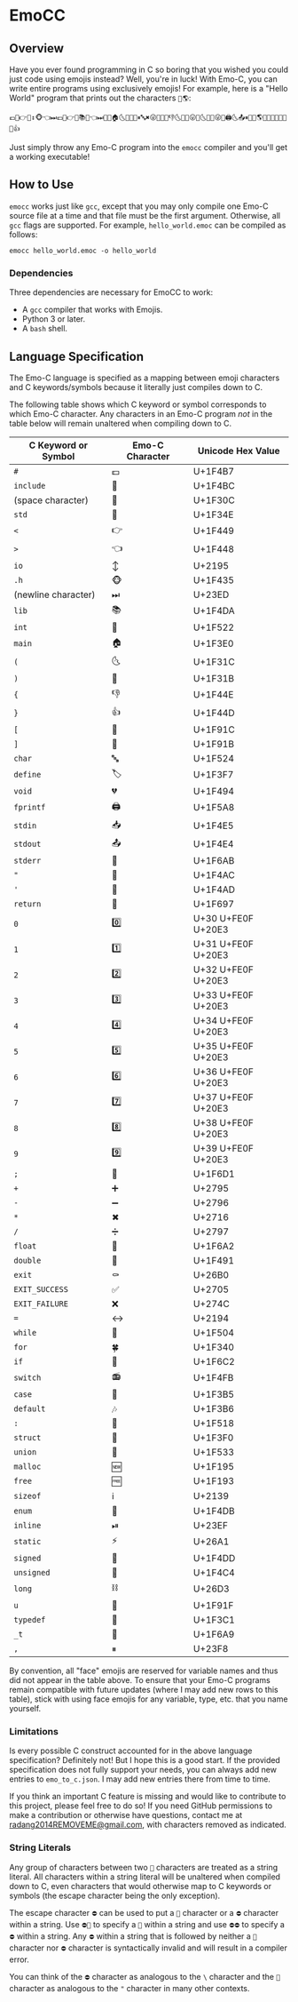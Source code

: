 
# EmoCC

## Overview

Have you ever found programming in C so boring that you wished you could
just code using emojis instead? Well, you're in luck! With Emo-C, you
can write entire programs using exclusively emojis! For example, here is
a "Hello World" program that prints out the characters `👋🌎`:

```
💷💼👉🍎↕🐵👈⏭💷💼👉🍎📚🐵👈⏭🔢🌌🏠🌜🔢🌌😛⏸🔤✖😜🤜🤛🌛👎🌜💔🌛😛🛑🌜💔🌛😜🛑🖨🌜📤⏸💬👋🌎💬🌛🛑🚗🌌✅🛑👍

```

Just simply throw any Emo-C program into the `emocc` compiler and you'll
get a working executable!

## How to Use

`emocc` works just like `gcc`, except that you may only compile one Emo-C
source file at a time and that file must be the first argument. Otherwise,
all `gcc` flags are supported. For example, `hello_world.emoc` can be compiled
as follows:

```
emocc hello_world.emoc -o hello_world
```

### Dependencies

Three dependencies are necessary for EmoCC to work:

 * A `gcc` compiler that works with Emojis.
 * Python 3 or later.
 * A `bash` shell.

## Language Specification

The Emo-C language is specified as a mapping between emoji characters and
C keywords/symbols because it literally just compiles down to C.

The following table shows which C keyword or symbol corresponds to which
Emo-C character. Any characters in an Emo-C program *not* in the table below
will remain unaltered when compiling down to C.

| C Keyword or Symbol | Emo-C Character | Unicode Hex Value  |
|---------------------|-----------------|--------------------|
| `#`                 | 💷               | U+1F4B7            |
| `include`           | 💼               | U+1F4BC            |
| (space character)   | 🌌               | U+1F30C            |
| `std`               | 🍎               | U+1F34E            |
| `<`                 | 👉               | U+1F449            |
| `>`                 | 👈               | U+1F448            |
| `io`                | ↕               | U+2195             |
| `.h`                | 🐵               | U+1F435            |
| (newline character) | ⏭               | U+23ED             |
| `lib`               | 📚               | U+1F4DA            |
| `int`               | 🔢               | U+1F522            |
| `main`              | 🏠               | U+1F3E0            |
| `(`                 | 🌜               | U+1F31C            |
| `)`                 | 🌛               | U+1F31B            |
| `{`                 | 👎               | U+1F44E            |
| `}`                 | 👍               | U+1F44D            |
| `[`                 | 🤜               | U+1F91C            |
| `]`                 | 🤛               | U+1F91B            |
| `char`              | 🔤               | U+1F524            |
| `define`            | 🏷               | U+1F3F7            |
| `void`              | 💔               | U+1F494            |
| `fprintf`           | 🖨               | U+1F5A8            |
| `stdin`             | 📥               | U+1F4E5            |
| `stdout`            | 📤               | U+1F4E4            |
| `stderr`            | 🚫               | U+1F6AB            |
| `"`                 | 💬               | U+1F4AC            |
| `'`                 | 💭               | U+1F4AD            |
| `return`            | 🚗               | U+1F697            |
| `0`                 | 0️⃣               | U+30 U+FE0F U+20E3 |
| `1`                 | 1️⃣               | U+31 U+FE0F U+20E3 |
| `2`                 | 2️⃣               | U+32 U+FE0F U+20E3 |
| `3`                 | 3️⃣               | U+33 U+FE0F U+20E3 |
| `4`                 | 4️⃣               | U+34 U+FE0F U+20E3 |
| `5`                 | 5️⃣               | U+35 U+FE0F U+20E3 |
| `6`                 | 6️⃣               | U+36 U+FE0F U+20E3 |
| `7`                 | 7️⃣               | U+37 U+FE0F U+20E3 |
| `8`                 | 8️⃣               | U+38 U+FE0F U+20E3 |
| `9`                 | 9️⃣               | U+39 U+FE0F U+20E3 |
| `;`                 | 🛑               | U+1F6D1            |
| `+`                 | ➕               | U+2795             |
| `-`                 | ➖               | U+2796             |
| `*`                 | ✖               | U+2716             |
| `/`                 | ➗               | U+2797             |
| `float`             | 🚢               | U+1F6A2            |
| `double`            | 💑               | U+1F491            |
| `exit`              | ⚰               | U+26B0             |
| `EXIT_SUCCESS`      | ✅               | U+2705             |
| `EXIT_FAILURE`      | ❌               | U+274C             |
| `=`                 | ↔               | U+2194             |
| `while`             | 🔄               | U+1F504            |
| `for`               | 🍀               | U+1F340            |
| `if`                | 🛂               | U+1F6C2            |
| `switch`            | 📻               | U+1F4FB            |
| `case`              | 🎵               | U+1F3B5            |
| `default`           | 🎶               | U+1F3B6            |
| `:`                 | 🔘               | U+1F518            |
| `struct`            | 🏰               | U+1F3F0            |
| `union`             | 🔳               | U+1F533            |
| `malloc`            | 🆕               | U+1F195            |
| `free`              | 🆓               | U+1F193            |
| `sizeof`            | ℹ               | U+2139             |
| `enum`              | 📛               | U+1F4DB            |
| `inline`            | ⏯               | U+23EF             |
| `static`            | ⚡               | U+26A1             |
| `signed`            | 📝               | U+1F4DD            |
| `unsigned`          | 📄               | U+1F4C4            |
| `long`              | ⛓               | U+26D3             |
| `u`                 | 🤟               | U+1F91F            |
| `typedef`           | 🏁               | U+1F3C1            |
| `_t`                | 🚩               | U+1F6A9            |
| `,`                 | ⏸               | U+23F8             |

By convention, all "face" emojis are reserved for variable names and thus
did not appear in the table above. To ensure that your Emo-C programs remain
compatible with future updates (where I may add new rows to this table),
stick with using face emojis for any variable, type, etc. that you name
yourself.

### Limitations

Is every possible C construct accounted for in the above language specification?
Definitely not! But I hope this is a good start. If the provided specification
does not fully support your needs, you can always add new entries to
`emo_to_c.json`. I may add new entries there from time to time.

If you think an important C feature is missing and would like to contribute
to this project, please feel free to do so! If you need GitHub permissions
to make a contribution or otherwise have questions, contact me at 
[radang2014REMOVEME@gmail.com](mailto:radang2014REMOVEME@gmail.com), with
characters removed as indicated.

### String Literals

Any group of characters between two `💬`
characters are treated as a string literal. All characters within a string
literal will be unaltered when compiled down to C, even characters that would
otherwise map to C keywords or symbols (the escape character being the only
exception).

The escape character `⛔` can be used to put a
`💬` character or a
`⛔` character within a string. Use
`⛔💬` to
specify a `💬` within a string and use
`⛔⛔` to
specify a `⛔` within a string. Any
`⛔` within a string that is followed by
neither a `💬` character nor
`⛔` character is syntactically invalid and
will result in a compiler error.

You can think of the `⛔` character as
analogous to the `\` character and the `💬`
character as analogous to the `"` character in many other contexts.

